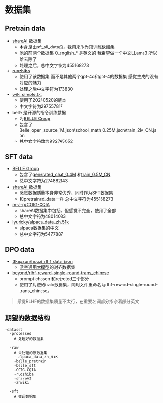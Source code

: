 # 数据集
## Pretrain data
* [shareAI 数据集](https://modelscope.cn/datasets/baicai003/Llama3-Chinese-dataset/summary)
  * 本身是由sft_all_data的，我用来作为预训练数据集
  * 他的前两个数据集 0_english_* 是英文的 我希望做一个中文LLama3 所以给去除了
  * 处理之后，总中文字符为455168273
* [ruozhiba](https://huggingface.co/datasets/LooksJuicy/ruozhiba)
  * 使用了该数据集 而不是其他两个gpt-4o和gpt-4的数据集 感觉生成的没有对应的魅力
  * 处理之后中文字符为173830
* [wiki_simple.txt](https://dumps.wikimedia.org/zhwiki/20240520/)
  * 使用了20240520的版本
  * 中文字符为297557817
* belle 是开源的指令训练数据 
  * 为[BELLE Group](https://huggingface.co/BelleGroup) 
  * 包含了Belle_open_source_1M.json\school_math_0.25M.json\train_2M_CN.json
  * 总中文字符数为832765052

## SFT data
  * [BELLE Group](https://huggingface.co/BelleGroup)   
    * 包含了[generated_chat_0.4M](https://huggingface.co/datasets/BelleGroup/generated_chat_0.4M) 和[train_0.5M_CN](https://huggingface.co/datasets/BelleGroup/train_0.5M_CN)
    * 总中文字符为274882143
  * [shareAI 数据集](https://modelscope.cn/datasets/baicai003/Llama3-Chinese-dataset/summary)
    * 感觉数据质量本身非常优秀，同时作为SFT数据集
    * 和pretrained_data一样 总中文字符为455168273
  * [m-a-p/COIG-CQIA](https://huggingface.co/datasets/m-a-p/COIG-CQIA)
    * shareAI数据集中包括，但感觉不完全，使用了全部
    * 总中文字符为48014083
  * [lyuricky/alpaca_data_zh_51k](https://huggingface.co/datasets/lyuricky/alpaca_data_zh_51k)
    * alpaca数据集的中文
    * 总中文字符为5477887

## DPO data
* [Skepsun/huozi_rlhf_data_json](https://huggingface.co/datasets/Skepsun/huozi_rlhf_data_json?row=11) 
  * [活字通用大模型](https://github.com/HIT-SCIR/huozi)的对齐数据集
* [beyond/rlhf-reward-single-round-trans_chinese](https://huggingface.co/datasets/beyond/rlhf-reward-single-round-trans_chinese)  
  * prompt chosen 和rejected三个部分
  * 使用了对应的train数据集，同时文件重命名为rlhf-reward-single-round-trans_chinese。
> 感觉RLHF的数据集质量不太行，在重要名词部分掺杂着部分英文


## 期望的数据结构
```
-dataset
  -processed
    # 处理好的数据集
  
  -raw
    # 未处理的原数据集
    - alpaca_data_zh_51K
    -belle_pretrain
    -belle_sft
    -COIG-CQIA
    -ruozhiba
    -shareAI
    -zhwiki
  
  -sft
    # 微调数据集
  
```